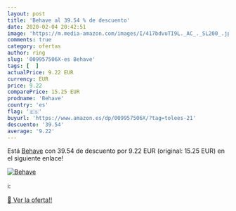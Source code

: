 ```yaml
---
layout: post
title: 'Behave al 39.54 % de descuento'
date: 2020-02-04 20:42:51
image: 'https://m.media-amazon.com/images/I/417bdvuTI9L._AC_._SL200_.jpg'
comments: true
category: ofertas
author: ring
slug: '009957506X-es Behave'
tags: [  ]
actualPrice: 9.22 EUR
currency: EUR
price: 9.22
comparePrice: 15.25 EUR
prodname: 'Behave'
country: 'es'
flag: '🇪🇸'
buyurl: 'https://www.amazon.es/dp/009957506X/?tag=tolees-21'
descuento: '39.54'
average: '9.22'
---
```


Está [Behave](https://www.amazon.es/dp/009957506X/?tag=tolees-21) con 39.54 de descuento por 9.22 EUR (original: 15.25 EUR) en el siguiente enlace!

[![Behave](https://m.media-amazon.com/images/I/417bdvuTI9L._AC_._SL200_.jpg)](https://www.amazon.es/dp/009957506X/?tag=tolees-21)

ℹ️:


[🛒 Ver la oferta!!](https://www.amazon.es/dp/009957506X/?tag=tolees-21)
